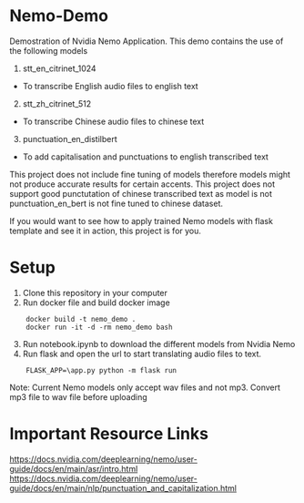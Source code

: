 # Nemo-Demo
 Demostration of Nvidia Nemo Application. This demo contains the use of the following models
 
 1) stt_en_citrinet_1024
 - To transcribe English audio files to english text
 2) stt_zh_citrinet_512
- To transcribe Chinese audio files to chinese text
 3) punctuation_en_distilbert
- To add capitalisation and punctuations to english transcribed text

This project does not include fine tuning of models therefore models might not produce accurate results for certain accents. This project does not support good punctutation of chinese transcribed text as model is not punctuation_en_bert is not fine tuned to chinese dataset.

If you would want to see how to apply trained Nemo models with flask template and see it in action, this project is for you.

# Setup

1) Clone this repository in your computer
2) Run docker file and build docker image
```
    docker build -t nemo_demo .
    docker run -it -d -rm nemo_demo bash
```
3) Run notebook.ipynb to download the different models from Nvidia Nemo
4) Run flask and open the url to start translating audio files to text.
```
    FLASK_APP=\app.py python -m flask run
```

Note: Current Nemo models only accept wav files and not mp3. Convert mp3 file to wav file before uploading

# Important Resource Links
https://docs.nvidia.com/deeplearning/nemo/user-guide/docs/en/main/asr/intro.html
https://docs.nvidia.com/deeplearning/nemo/user-guide/docs/en/main/nlp/punctuation_and_capitalization.html
